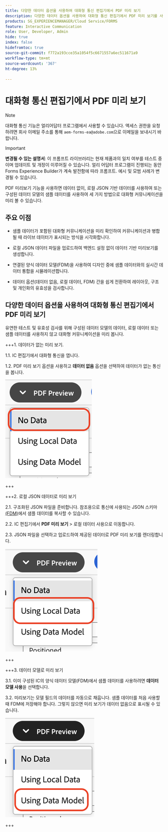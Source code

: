 ```yaml
---
title: 다양한 데이터 옵션을 사용하여 대화형 통신 편집기에서 PDF 미리 보기
description: 다양한 데이터 옵션을 사용하여 대화형 통신 편집기에서 PDF 미리 보기를 사용하면 세 가지 방식으로 대화형 통신을 미리 볼 수 있습니다.
products: SG_EXPERIENCEMANAGER/Cloud Service/FORMS
feature: Interactive Communication
role: User, Developer, Admin
hide: true
index: false
hidefromtoc: true
source-git-commit: f772a193cce35a1054f5c6671557a6ec511671a9
workflow-type: tm+mt
source-wordcount: '367'
ht-degree: 13%

---
```



# 대화형 통신 편집기에서 PDF 미리 보기

>[!NOTE]
>
> 대화형 통신 기능은 얼리어답터 프로그램에서 사용할 수 있습니다. 액세스 권한을 요청하려면 회사 이메일 주소를 통해 `aem-forms-ea@adobe.com`으로 이메일을 보내시기 바랍니다.

>[!IMPORTANT]
>
> **변경될 수 있는 설명서**: 이 프롬프트 라이브러리는 현재 제품과의 일치 여부를 테스트 중이며 업데이트 및 개정이 이루어질 수 있습니다. 얼리 어답터 프로그램이 진행되는 동안 Forms Experience Builder가 계속 발전함에 따라 프롬프트. 예시 및 모범 사례가 변경될 수 있습니다.

PDF 미리보기 기능을 사용하면 데이터 없이, 로컬 JSON 기반 데이터를 사용하여 또는 구성된 데이터 모델의 샘플 데이터를 사용하여 세 가지 방법으로 대화형 커뮤니케이션을 미리 볼 수 있습니다.

## 주요 이점

- 샘플 데이터가 포함된 대화형 커뮤니케이션을 미리 확인하여 커뮤니케이션과 병합될 때 라이브 데이터가 표시되는 방식을 시각화합니다.

- 로컬 JSON 데이터 파일을 업로드하여 백엔드 설정 없이 데이터 기반 미리보기를 생성합니다.

- 연결된 양식 데이터 모델(FDM)을 사용하여 디자인 중에 샘플 데이터와의 실시간 데이터 통합을 시뮬레이션합니다.

- 데이터 옵션(데이터 없음, 로컬 데이터, FDM) 간을 쉽게 전환하여 레이아웃, 구조 및 개인화의 유효성을 검사합니다.

## 다양한 데이터 옵션을 사용하여 대화형 통신 편집기에서 PDF 미리 보기

유연한 테스트 및 유효성 검사를 위해 구성된 데이터 모델의 데이터, 로컬 데이터 또는 샘플 데이터를 사용하지 않고 대화형 커뮤니케이션을 미리 봅니다.

+++&#x200B;1. 데이터가 없는 미리 보기.

1.1. IC 편집기에서 대화형 통신을 엽니다.

1.2. PDF 미리 보기 옵션을 사용하고 **데이터 없음** 옵션을 선택하여 데이터가 없는 통신을 봅니다.

![IC 문서 찾기](/help/forms/interactive-communication/assets/nodata.png)

+++

+++&#x200B;2. 로컬 JSON 데이터로 미리 보기

2.1. 구조화된 JSON 파일을 준비합니다. 참조용으로 통신에 사용되는 JSON 스키마 [(FDM)](https://experienceleague.adobe.com/ko/docs/experience-manager-cloud-service/content/forms/integrate/use-form-data-model/work-with-form-data-model)에서 샘플 데이터를 복사할 수 있습니다.

2.2. IC 편집기에서 **PDF 미리 보기** > 로컬 데이터 사용으로 이동합니다.

2.3. JSON 파일을 선택하고 업로드하여 제공된 데이터로 PDF 미리 보기를 렌더링합니다.

![IC 문서 찾기](/help/forms/interactive-communication/assets/localdata.png)

+++

+++&#x200B;3. 데이터 모델로 미리 보기 

3.1. 이미 구성된 IC의 양식 데이터 모델(FDM)에서 샘플 데이터를 사용하려면 **데이터 모델 사용**&#x200B;을 선택합니다.

3.2. 미리보기는 모델 필드의 데이터를 자동으로 채웁니다. 샘플 데이터를 처음 사용할 때 FDM에 저장해야 합니다. 그렇지 않으면 미리 보기가 데이터 없음으로 표시될 수 있습니다.

![IC 문서 찾기](/help/forms/interactive-communication/assets/datamodel.png)

+++

